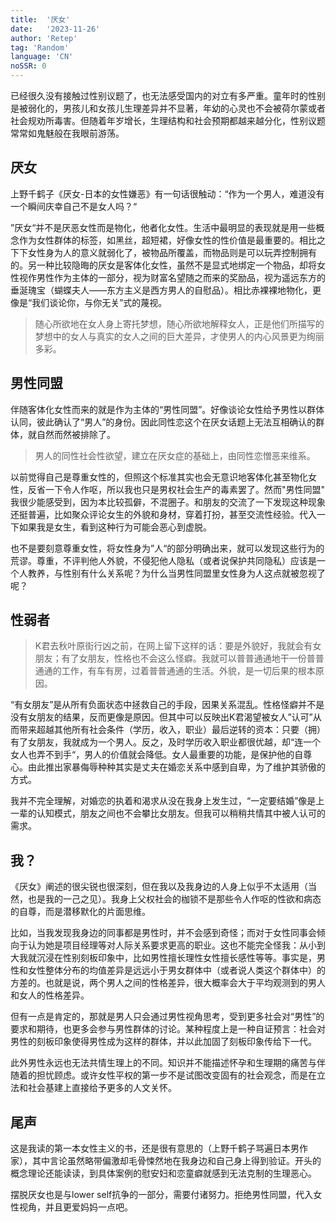 ```yaml
---
title:  '厌女'
date:   '2023-11-26'
author: 'Retep' 
tag: 'Random'
language: 'CN'
noSSR: 0
---
```




已经很久没有接触过性别议题了，也无法感受国内的对立有多严重。童年时的性别是被弱化的，男孩儿和女孩儿生理差异并不显著，年幼的心灵也不会被荷尔蒙或者社会规劝所毒害。但随着年岁增长，生理结构和社会预期都越来越分化，性别议题常常如鬼魅般在我眼前游荡。

## 厌女
上野千鹤子《厌女-日本的女性嫌恶》有一句话很触动：“作为一个男人，难道没有一个瞬间庆幸自己不是女人吗？“

”厌女“并不是厌恶女性而是物化，他者化女性。生活中最明显的表现就是用一些概念作为女性群体的标签，如黑丝，超短裙，好像女性的性价值是最重要的。相比之下下女性身为人的意义就弱化了，被物品所覆盖，而物品则是可以玩弄控制拥有的。另一种比较隐晦的厌女是客体化女性，虽然不是显式地绑定一个物品，却将女性视作男性作为主体的一部分，视为财富名望随之而来的奖励品，视为遥远东方的垂涎瑰宝（蝴蝶夫人——东方主义是西方男人的自慰品）。相比赤裸裸地物化，更像是“我们谈论你，与你无关”式的蔑视。

> 随心所欲地在女人身上寄托梦想，随心所欲地解释女人，正是他们所描写的梦想中的女人与真实的女人之间的巨大差异，才使男人的内心风景更为绚丽多彩。

## 男性同盟

伴随客体化女性而来的就是作为主体的“男性同盟”。好像谈论女性给予男性以群体认同，彼此确认了“男人”的身份。因此同性恋这个在厌女话题上无法互相确认的群体，就自然而然被排除了。

> 男人的同性社会性欲望，建立在厌女症的基础上，由同性恋憎恶来维系。

以前觉得自己是尊重女性的，但照这个标准其实也会无意识地客体化甚至物化女性，反省一下令人作呕，所以我也只是男权社会生产的毒素罢了。然而"男性同盟" 我很少能感受到，因为本比较孤僻，不混圈子。和朋友的交流了一下发现这种现象还挺普遍，比如聚众评论女生的外貌和身材，穿着打扮，甚至交流性经验。代入一下如果我是女生，看到这种行为可能会恶心到虚脱。

也不是要刻意尊重女性，将女性身为”人“的部分明确出来，就可以发现这些行为的荒谬。尊重，不评判他人外貌，不侵犯他人隐私（或者说保护共同隐私）应该是一个人教养，与性别有什么关系呢？为什么当男性同盟里女性身为人这点就被忽视了呢？

## 性弱者

> K君去秋叶原街行凶之前，在网上留下这样的话：要是外貌好，我就会有女朋友；有了女朋友，性格也不会这么怪癖。我就可以普普通通地干一份普普通通的工作，有车有房，过着普普通通的生活。外貌，是一切后果的根本原因。

“有女朋友”是从所有负面状态中拯救自己的手段，因果关系混乱。性格怪癖并不是没有女朋友的结果，反而更像是原因。但其中可以反映出K君渴望被女人”认可”从而带来超越其他所有社会条件（学历，收入，职业）最后逆转的资本：只要（拥）有了女朋友，我就成为一个男人。反之，及时学历收入职业都很优越，却“连一个女人也弄不到手“，男人的价值就会降低。女人最重要的功能，是保护他的自尊心。由此推出家暴侮辱种种其实是丈夫在婚恋关系中感到自卑，为了维护其骄傲的方式。

我并不完全理解，对婚恋的执着和渴求从没在我身上发生过，“一定要结婚”像是上一辈的认知模式，朋友之间也不会攀比女朋友。但我可以稍稍共情其中被人认可的需求。



## 我？

《厌女》阐述的很尖锐也很深刻，但在我以及我身边的人身上似乎不太适用（当然，也是我的一己之见）。我身上父权社会的枷锁不是那些令人作呕的性欲和病态的自尊，而是潜移默化的片面思维。

比如，当我发现我身边的同事都是男性时，并不会感到奇怪；而对于女性同事会倾向于认为她是项目经理等对人际关系要求更高的职业。这也不能完全怪我：从小到大我就沉浸在性别刻板印象中，比如男性擅长理性女性擅长感性等等。事实是，男性和女性整体分布的均值差异是远远小于男女群体中（或者说人类这个群体中）的方差的。也就是说，两个男人之间的性格差异，很大概率会大于平均观测到的男人和女人的性格差异。

但有一点是肯定的，那就是男人只会通过男性视角思考，受到更多社会对“男性”的要求和期待，也更多会参与男性群体的讨论。某种程度上是一种自证预言：社会对男性的刻板印象使得男性成为这样的群体，并以此加固了刻板印象传给下一代。

此外男性永远也无法共情生理上的不同。知识并不能描述怀孕和生理期的痛苦与伴随着的担忧顾虑。或许女性平权的第一步不是试图改变固有的社会观念，而是在立法和社会基建上直接给予更多的人文关怀。

## 尾声

这是我读的第一本女性主义的书，还是很有意思的（上野千鹤子骂遍日本男作家），其中言论虽然略带偏激却毛骨悚然地在我身边和自己身上得到验证。开头的概念理论还能读读，到具体案例的慰安妇和恋童癖就感到无法克制的生理恶心。

摆脱厌女也是与lower self抗争的一部分，需要付诸努力。拒绝男性同盟，代入女性视角，并且更爱妈妈一点吧。

